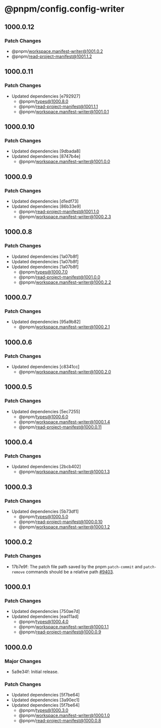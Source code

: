 # @pnpm/config.config-writer

## 1000.0.12

### Patch Changes

- @pnpm/workspace.manifest-writer@1001.0.2
- @pnpm/read-project-manifest@1001.1.2

## 1000.0.11

### Patch Changes

- Updated dependencies [e792927]
  - @pnpm/types@1000.8.0
  - @pnpm/read-project-manifest@1001.1.1
  - @pnpm/workspace.manifest-writer@1001.0.1

## 1000.0.10

### Patch Changes

- Updated dependencies [9dbada8]
- Updated dependencies [8747b4e]
  - @pnpm/workspace.manifest-writer@1001.0.0

## 1000.0.9

### Patch Changes

- Updated dependencies [d1edf73]
- Updated dependencies [86b33e9]
  - @pnpm/read-project-manifest@1001.1.0
  - @pnpm/workspace.manifest-writer@1000.2.3

## 1000.0.8

### Patch Changes

- Updated dependencies [1a07b8f]
- Updated dependencies [1a07b8f]
- Updated dependencies [1a07b8f]
  - @pnpm/types@1000.7.0
  - @pnpm/read-project-manifest@1001.0.0
  - @pnpm/workspace.manifest-writer@1000.2.2

## 1000.0.7

### Patch Changes

- Updated dependencies [95a9b82]
  - @pnpm/workspace.manifest-writer@1000.2.1

## 1000.0.6

### Patch Changes

- Updated dependencies [c8341cc]
  - @pnpm/workspace.manifest-writer@1000.2.0

## 1000.0.5

### Patch Changes

- Updated dependencies [5ec7255]
  - @pnpm/types@1000.6.0
  - @pnpm/workspace.manifest-writer@1000.1.4
  - @pnpm/read-project-manifest@1000.0.11

## 1000.0.4

### Patch Changes

- Updated dependencies [2bcb402]
  - @pnpm/workspace.manifest-writer@1000.1.3

## 1000.0.3

### Patch Changes

- Updated dependencies [5b73df1]
  - @pnpm/types@1000.5.0
  - @pnpm/read-project-manifest@1000.0.10
  - @pnpm/workspace.manifest-writer@1000.1.2

## 1000.0.2

### Patch Changes

- 17b7e9f: The patch file path saved by the pnpm `patch-commit` and `patch-remove` commands should be a relative path [#9403](https://github.com/pnpm/pnpm/pull/9403).

## 1000.0.1

### Patch Changes

- Updated dependencies [750ae7d]
- Updated dependencies [ead11ad]
  - @pnpm/types@1000.4.0
  - @pnpm/workspace.manifest-writer@1000.1.1
  - @pnpm/read-project-manifest@1000.0.9

## 1000.0.0

### Major Changes

- 5a9e34f: Initial release.

### Patch Changes

- Updated dependencies [5f7be64]
- Updated dependencies [3a90ec1]
- Updated dependencies [5f7be64]
  - @pnpm/types@1000.3.0
  - @pnpm/workspace.manifest-writer@1000.1.0
  - @pnpm/read-project-manifest@1000.0.8
